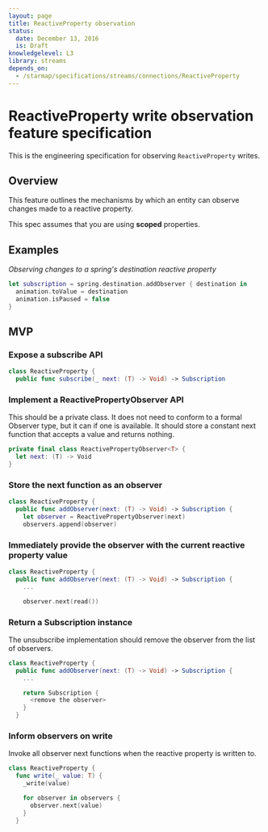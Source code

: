 ```yaml
---
layout: page
title: ReactiveProperty observation
status:
  date: December 13, 2016
  is: Draft
knowledgelevel: L3
library: streams
depends_on:
  - /starmap/specifications/streams/connections/ReactiveProperty
---
```


# ReactiveProperty write observation feature specification

This is the engineering specification for observing `ReactiveProperty` writes.

## Overview

This feature outlines the mechanisms by which an entity can observe changes made to a reactive
property.

This spec assumes that you are using **scoped** properties.

## Examples

*Observing changes to a spring's destination reactive property*

```swift
let subscription = spring.destination.addObserver { destination in
  animation.toValue = destination
  animation.isPaused = false
}
```

## MVP

### Expose a subscribe API

```swift
class ReactiveProperty {
  public func subscribe(_ next: (T) -> Void) -> Subscription
```

### Implement a ReactivePropertyObserver API

This should be a private class. It does not need to conform to a formal Observer type, but it can if
one is available. It should store a constant next function that accepts a value and returns nothing.

```swift
private final class ReactivePropertyObserver<T> {
  let next: (T) -> Void
}
```

### Store the next function as an observer

```swift
class ReactiveProperty {
  public func addObserver(next: (T) -> Void) -> Subscription {
    let observer = ReactivePropertyObserver(next)
    observers.append(observer)
```

### Immediately provide the observer with the current reactive property value

```swift
class ReactiveProperty {
  public func addObserver(next: (T) -> Void) -> Subscription {
    ...

    observer.next(read())
```

### Return a Subscription instance

The unsubscribe implementation should remove the observer from the list of observers.

```swift
class ReactiveProperty {
  public func addObserver(next: (T) -> Void) -> Subscription {
    ...

    return Subscription {
      <remove the observer>
    }
  }
```

### Inform observers on write

Invoke all observer next functions when the reactive property is written to.

```swift
class ReactiveProperty {
  func write(_ value: T) {
    _write(value)

    for observer in observers {
      observer.next(value)
    }
  }
```
